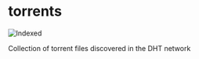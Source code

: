 torrents 
========
![Indexed](https://img.shields.io/badge/indexed-25099-blue)

Collection of torrent files discovered in the DHT network
